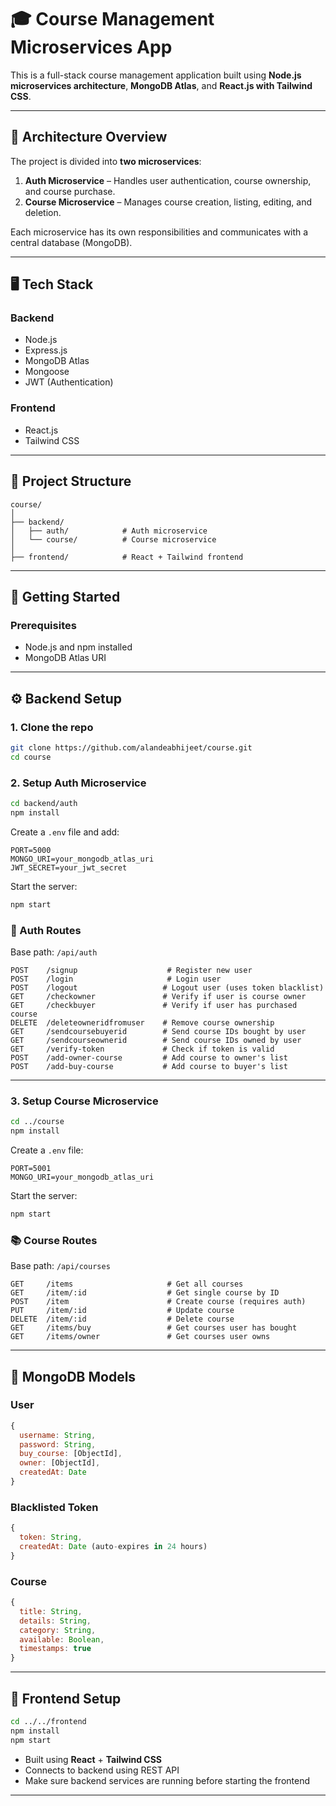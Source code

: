 # 🎓 Course Management Microservices App

This is a full-stack course management application built using **Node.js microservices architecture**, **MongoDB Atlas**, and **React.js with Tailwind CSS**.

---

## 🧱 Architecture Overview

The project is divided into **two microservices**:

1. **Auth Microservice** – Handles user authentication, course ownership, and course purchase.
2. **Course Microservice** – Manages course creation, listing, editing, and deletion.

Each microservice has its own responsibilities and communicates with a central database (MongoDB).

---

## 🖥️ Tech Stack

### Backend
- Node.js
- Express.js
- MongoDB Atlas
- Mongoose
- JWT (Authentication)

### Frontend
- React.js
- Tailwind CSS

---

## 📂 Project Structure

```
course/
│
├── backend/
│   ├── auth/            # Auth microservice
│   └── course/          # Course microservice
│
├── frontend/            # React + Tailwind frontend
```

---

## 🚀 Getting Started

### Prerequisites

- Node.js and npm installed
- MongoDB Atlas URI

---

## ⚙️ Backend Setup

### 1. Clone the repo

```bash
git clone https://github.com/alandeabhijeet/course.git
cd course
```

### 2. Setup Auth Microservice

```bash
cd backend/auth
npm install
```

Create a `.env` file and add:

```env
PORT=5000
MONGO_URI=your_mongodb_atlas_uri
JWT_SECRET=your_jwt_secret
```

Start the server:

```bash
npm start
```

### 🔐 Auth Routes

Base path: `/api/auth`

```http
POST    /signup                    # Register new user
POST    /login                     # Login user
POST    /logout                   # Logout user (uses token blacklist)
GET     /checkowner               # Verify if user is course owner
GET     /checkbuyer               # Verify if user has purchased course
DELETE  /deleteowneridfromuser    # Remove course ownership
GET     /sendcoursebuyerid        # Send course IDs bought by user
GET     /sendcourseownerid        # Send course IDs owned by user
GET     /verify-token             # Check if token is valid
POST    /add-owner-course         # Add course to owner's list
POST    /add-buy-course           # Add course to buyer's list
```

---

### 3. Setup Course Microservice

```bash
cd ../course
npm install
```

Create a `.env` file:

```env
PORT=5001
MONGO_URI=your_mongodb_atlas_uri
```

Start the server:

```bash
npm start
```

### 📚 Course Routes

Base path: `/api/courses`

```http
GET     /items                     # Get all courses
GET     /item/:id                  # Get single course by ID
POST    /item                      # Create course (requires auth)
PUT     /item/:id                  # Update course
DELETE  /item/:id                  # Delete course
GET     /items/buy                 # Get courses user has bought
GET     /items/owner               # Get courses user owns
```

---

## 🧾 MongoDB Models

### User

```js
{
  username: String,
  password: String,
  buy_course: [ObjectId],
  owner: [ObjectId],
  createdAt: Date
}
```

### Blacklisted Token

```js
{
  token: String,
  createdAt: Date (auto-expires in 24 hours)
}
```

### Course

```js
{
  title: String,
  details: String,
  category: String,
  available: Boolean,
  timestamps: true
}
```

---

## 🎨 Frontend Setup

```bash
cd ../../frontend
npm install
npm start
```

- Built using **React** + **Tailwind CSS**
- Connects to backend using REST API
- Make sure backend services are running before starting the frontend

---
